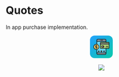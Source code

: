 # Quotes
In app purchase implementation.

<p align="center">
  <img width="60" height="auto" style="border-radius: 20%;" src="InAppPurchase/Assets.xcassets/AppIcon.appiconset/1024.png">
</p>

<p align="center">
  <img width="300" height="auto" src="screenShot.jpg">
</p>
